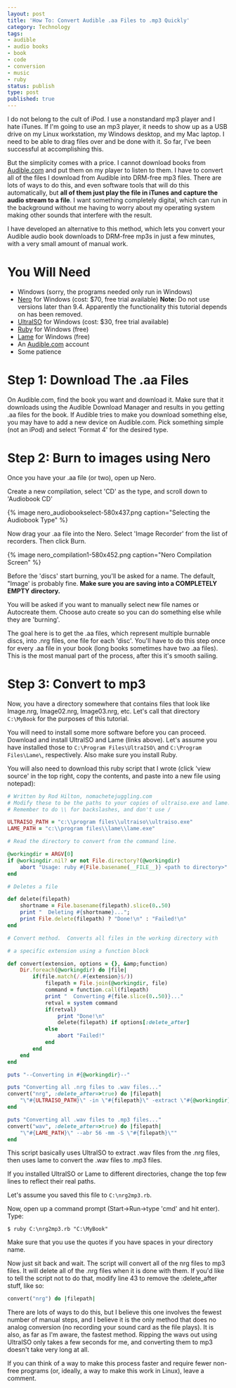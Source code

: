 ```yaml
---
layout: post
title: 'How To: Convert Audible .aa Files to .mp3 Quickly'
category: Technology
tags:
- audible
- audio books
- book
- code
- conversion
- music
- ruby
status: publish
type: post
published: true
---
```


I do not belong to the cult of iPod.  I use a nonstandard mp3 player and I hate iTunes.  If I'm going to use an mp3 player, it needs to show up as a USB drive on my Linux workstation, my Windows desktop, and my Mac laptop.  I need to be able to drag files over and be done with it.  So far, I've been successful at accomplishing this.

But the simplicity comes with a price.  I cannot download books from [Audible.com](http://www.audible.com) and put them on my player to listen to them.  I have to convert all of the files I download from Audible into DRM-free mp3 files.  There are lots of ways to do this, and even software tools that will do this automatically, but **all of them just play the file in iTunes and capture the audio stream to a file**.  I want something completely digital, which can run in the background without me having to worry about my operating system making other sounds that interfere with the result.

I have developed an alternative to this method, which lets you convert your Audible audio book downloads to DRM-free mp3s in just a few minutes, with a very small amount of manual work.

# You Will Need

 * Windows (sorry, the programs needed only run in Windows)
 * [Nero](http://www.nero.com/enu/store-nero9.html) for Windows (cost: $70, free trial available) **Note:** Do not use versions later than 9.4.  Apparently the functionality this tutorial depends on has been removed.
 * [UltraISO](http://www.ezbsystems.com/ultraiso/) for Windows (cost: $30, free trial available)
 * [Ruby](http://rubyinstaller.rubyforge.org/wiki/wiki.pl) for Windows (free)
 * [Lame](http://www.free-codecs.com/download/Lame_Encoder.htm) for Windows (free)
 * An [Audible.com](http://www.audible.com) account
 * Some patience

# Step 1: Download The .aa Files

On Audible.com, find the book you want and download it.  Make sure that it downloads using the Audible Download Manager and results in you getting .aa files for the book.  If Audible tries to make you download something else, you may have to add a new device on Audible.com.  Pick something simple (not an iPod) and select 'Format 4' for the desired type.

# Step 2: Burn to images using Nero

Once you have your .aa file (or two), open up Nero.

Create a new compilation, select 'CD' as the type, and scroll down to 'Audiobook CD'

{% image nero_audiobookselect-580x437.png caption="Selecting the Audiobook Type" %}

Now drag your .aa file into the Nero.  Select 'Image Recorder' from the list of recorders.  Then click Burn.

{% image nero_compilation1-580x452.png caption="Nero Compilation Screen" %}

Before the 'discs' start burning, you'll be asked for a name.  The default, "Image' is probably fine.  **Make sure you are saving into a COMPLETELY EMPTY directory.**

You will be asked if you want to manually select new file names or Autocreate them.  Choose auto create so you can do something else while they are 'burning'. 

The goal here is to get the .aa files, which represent multiple burnable discs, into .nrg files, one file for each 'disc'.  You'll have to do this step once for every .aa file in your book (long books sometimes have two .aa files).  This is the most manual part of the process, after this it's smooth sailing.

# Step 3: Convert to mp3

Now, you have a directory somewhere that contains files that look like Image.nrg, Image02.nrg, Image03.nrg, etc.  Let's call that directory `C:\MyBook` for the purposes of this tutorial.

You will need to install some more software before you can proceed.  Download and install UltraISO and Lame (links above).  Let's assume you have installed those to `C:\Program Files\UltraISO\` and `C:\Program Files\Lame\`, respectively.  Also make sure you install Ruby.

You will also need to download this ruby script that I wrote (click 'view source' in the top right, copy the contents, and paste into a new file using notepad):

~~~ruby
# Written by Rod Hilton, nomachetejuggling.com
# Modify these to be the paths to your copies of ultraiso.exe and lame.exe.
# Remember to do \\ for backslashes, and don't use /

ULTRAISO_PATH = "c:\\program files\\ultraiso\\ultraiso.exe"
LAME_PATH = "c:\\program files\\lame\\lame.exe"

# Read the directory to convert from the command line.

@workingdir = ARGV[0]
if @workingdir.nil? or not File.directory?(@workingdir)
	abort "Usage: ruby #{File.basename(__FILE__)} <path to directory>"
end

# Deletes a file

def delete(filepath)
	shortname = File.basename(filepath).slice(0..50)
	print "  Deleting #{shortname}...";
	print File.delete(filepath) ? "Done!\n" : "Failed!\n"
end

# Convert method.  Converts all files in the working directory with

# a specific extension using a function block

def convert(extension, options = {}, &amp;function)
	Dir.foreach(@workingdir) do |file|
		if(file.match(/.#{extension}$/))
			filepath = File.join(@workingdir, file)
			command = function.call(filepath)
			print "  Converting #{file.slice(0..50)}..."
			retval = system command
			if(retval)
				print "Done!\n"
				delete(filepath) if options[:delete_after]
			else
				abort "Failed!"
			end
		end
	end
end

puts "--Converting in #{@workingdir}--"

puts "Converting all .nrg files to .wav files..."
convert("nrg", :delete_after=>true) do |filepath|
	"\"#{ULTRAISO_PATH}\" -in \"#{filepath}\" -extract \"#{@workingdir}\""
end

puts "Converting all .wav files to .mp3 files..."
convert("wav", :delete_after=>true) do |filepath|
	"\"#{LAME_PATH}\" --abr 56 -mm -S \"#{filepath}\""
end
~~~

This script basically uses UltraISO to extract .wav files from the .nrg files, then uses lame to convert the .wav files to .mp3 files.

If you installed UltraISO or Lame to different directories, change the top few lines to reflect their real paths.

Let's assume you saved this file to `C:\nrg2mp3.rb`.

Now, open up a command prompt (Start->Run->type 'cmd' and hit enter).  Type:

~~~terminal
$ ruby C:\nrg2mp3.rb "C:\MyBook"
~~~

Make sure that you use the quotes if you have spaces in your directory name.

Now just sit back and wait.  The script will convert all of the nrg files to mp3 files.  It will delete all of the .nrg files when it is done with them.  If you'd like to tell the script not to do that, modify line 43 to remove the :delete_after stuff, like so:

~~~ruby
convert("nrg") do |filepath|
~~~

There are lots of ways to do this, but I believe this one involves the fewest number of manual steps, and I believe it is the only method that does no analog conversion (no recording your sound card as the file plays).  It is also, as far as I'm aware, the fastest method.  Ripping the wavs out using UltraISO only takes a few seconds for me, and converting them to mp3 doesn't take very long at all.

If you can think of a way to make this process faster and require fewer non-free programs (or, ideally, a way to make this work in Linux), leave a comment.

